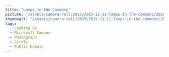 ```yaml
---
title: "Lamps in the Commons"
picture: "/assets/camera-roll/2015/2015-11-11-lamps-in-the-commons/20151111_221459939_iOS.jpg"
thumbnail: "/assets/camera-roll/2015/2015-11-11-lamps-in-the-commons/20151111_221459939_iOS-thumbnail.jpg"
tags:
  - Looking Up
  - Microsoft Campus
  - Photograph
  - Circle
  - Public Domain
---
```

